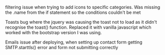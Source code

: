 filtering issue when trying to add icons to specific categories. Was missing the .name from the if statement so the conditions couldn't be met

Toasts bug where the jquery was causing the toast not to load as it didn't recognise the toast() function. Replaced it with vanilla javascript which worked with the bootstrap version I was using.

Emails issue after deploying, when setting up contact form getting SMTP.starttls() error and form not submitting correctly